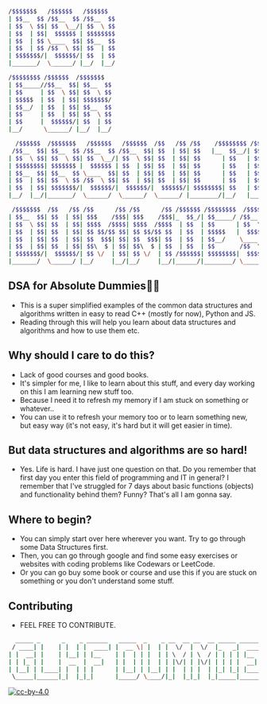 ```bash
/$$$$$$$   /$$$$$$   /$$$$$$ 
| $$__  $$ /$$__  $$ /$$__  $$
| $$  \ $$| $$  \__/| $$  \ $$
| $$  | $$|  $$$$$$ | $$$$$$$$
| $$  | $$ \____  $$| $$__  $$
| $$  | $$ /$$  \ $$| $$  | $$
| $$$$$$$/|  $$$$$$/| $$  | $$
|_______/  \______/ |__/  |__/

/$$$$$$$$ /$$$$$$  /$$$$$$$ 
| $$_____//$$__  $$| $$__  $$
| $$     | $$  \ $$| $$  \ $$
| $$$$$  | $$  | $$| $$$$$$$/
| $$__/  | $$  | $$| $$__  $$
| $$     | $$  | $$| $$  \ $$
| $$     |  $$$$$$/| $$  | $$
|__/      \______/ |__/  |__/

  /$$$$$$  /$$$$$$$   /$$$$$$   /$$$$$$  /$$   /$$ /$$    /$$$$$$$$ /$$$$$$$$
 /$$__  $$| $$__  $$ /$$__  $$ /$$__  $$| $$  | $$| $$   |__  $$__/| $$_____/
| $$  \ $$| $$  \ $$| $$  \__/| $$  \ $$| $$  | $$| $$      | $$   | $$      
| $$$$$$$$| $$$$$$$ |  $$$$$$ | $$  | $$| $$  | $$| $$      | $$   | $$$$$   
| $$__  $$| $$__  $$ \____  $$| $$  | $$| $$  | $$| $$      | $$   | $$__/   
| $$  | $$| $$  \ $$ /$$  \ $$| $$  | $$| $$  | $$| $$      | $$   | $$      
| $$  | $$| $$$$$$$/|  $$$$$$/|  $$$$$$/|  $$$$$$/| $$$$$$$$| $$   | $$$$$$$$
|__/  |__/|_______/  \______/  \______/  \______/ |________/|__/   |________/

 /$$$$$$$  /$$   /$$ /$$      /$$ /$$      /$$ /$$$$$$ /$$$$$$$$  /$$$$$$ 
| $$__  $$| $$  | $$| $$$    /$$$| $$$    /$$$|_  $$_/| $$_____/ /$$__  $$
| $$  \ $$| $$  | $$| $$$$  /$$$$| $$$$  /$$$$  | $$  | $$      | $$  \__/
| $$  | $$| $$  | $$| $$ $$/$$ $$| $$ $$/$$ $$  | $$  | $$$$$   |  $$$$$$ 
| $$  | $$| $$  | $$| $$  $$$| $$| $$  $$$| $$  | $$  | $$__/    \____  $$
| $$  | $$| $$  | $$| $$\  $ | $$| $$\  $ | $$  | $$  | $$       /$$  \ $$
| $$$$$$$/|  $$$$$$/| $$ \/  | $$| $$ \/  | $$ /$$$$$$| $$$$$$$$|  $$$$$$/
|_______/  \______/ |__/     |__/|__/     |__/|______/|________/ \______/
```

## DSA for Absolute Dummies😵‍💫

- This is a super simplified examples of the common data structures and algorithms written in easy to read C++ (mostly for now), Python and JS.
- Reading through this will help you learn about data structures and algorithms and how to use them etc.

## Why should I care to do this? 
- Lack of good courses and good books.
- It's simpler for me, I like to learn about this stuff, and every day working on this I am learning new stuff too. 
- Because I need it to refresh my memory if I am stuck on something or whatever.. 
- You can use it to refresh your memory too or to learn something new, but easy way (it's not easy, it's hard but it will get easier in time).

## But data structures and algorithms are so hard!
- Yes. Life is hard. I have just one question on that. Do you remember that first day you enter this field of programming and IT in general? 
  I remember that I've struggled for 7 days about basic functions (objects) and functionality behind them? Funny? 
  That's all I am gonna say. 

## Where to begin?
- You can simply start over here wherever you want. Try to go through some Data Structures first.
- Then, you can go through google and find some easy exercises or websites with coding problems like Codewars or LeetCode.
- Or you can go buy some book or course and use this if you are stuck on something or you don't understand some stuff.

## Contributing
- FEEL FREE TO CONTRIBUTE.

```bash
  _____ _      _    _ ______   _____  _    _ __  __ __  __ _____ ______  _____ _ 
 / ____| |    | |  | |  ____| |  __ \| |  | |  \/  |  \/  |_   _|  ____|/ ____| |
| |  __| |    | |__| | |__    | |  | | |  | | \  / | \  / | | | | |__  | (___ | |
| | |_ | |    |  __  |  __|   | |  | | |  | | |\/| | |\/| | | | |  __|  \___ \| |
| |__| | |____| |  | | |      | |__| | |__| | |  | | |  | |_| |_| |____ ____) |_|
 \_____|______|_|  |_|_|      |_____/ \____/|_|  |_|_|  |_|_____|______|_____/(_)
```

[![cc-by-4.0](https://licensebuttons.net/l/by/4.0/80x15.png)](http://creativecommons.org/licenses/by/4.0/)

